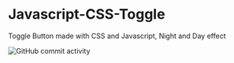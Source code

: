 # Javascript-CSS-Toggle
<p>Toggle Button made with CSS and Javascript, Night and Day effect</p>


![GitHub commit activity](https://img.shields.io/github/commit-activity/m/xmxvii/JavaScript-CSS-Toggle)
